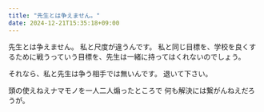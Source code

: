 ```yaml
---
title: "先生とは争えません。"
date: 2024-12-21T15:35:18+09:00
---
```

先生とは争えません。
私と尺度が違うんです。
私と同じ目標を、学校を良くするために戦うっていう目標を、先生は一緒に持ってはくれないのでしょう。

それなら、私と先生は争う相手では無いんです。
退いて下さい。

頭の使えねえナマモノを一人二人煽ったところで
何も解決には繋がんねえだろうが。
